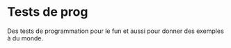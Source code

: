 # Tests de prog
 Des tests de programmation pour le fun et aussi pour donner des exemples à du monde.
